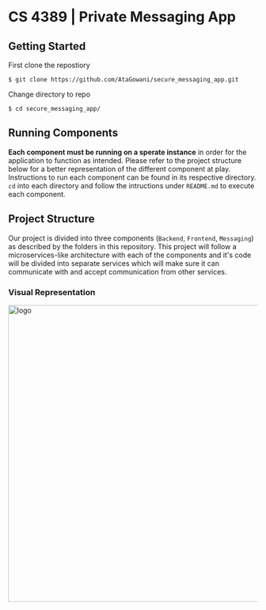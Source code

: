 # CS 4389 | Private Messaging App

## Getting Started
First clone the repostiory

```
$ git clone https://github.com/AtaGowani/secure_messaging_app.git
```
Change directory to repo

```
$ cd secure_messaging_app/
```

## Running Components
**Each component must be running on a sperate instance** in order for the application to function as intended. Please refer to the project structure below for a better representation of the different component at play. Instructions to run each component can be found in its respective directory. `cd` into each directory and follow the intructions under `README.md` to execute each component.

## Project Structure 
Our project is divided into three components (`Backend`, `Frontend`, `Messaging`) as described by the folders in this repository.
This project will follow a microservices-like architecture with each of the components and it's code will be divided into separate services which will make sure it can communicate with and accept communication from other services.

### Visual Representation
<img src="https://raw.githubusercontent.com/AtaGowani/secure_messaging_app/master/.github/app_components.jpg?token=AEUSZT3OJP2UOK5KBWNHDL27R3ZXU" alt="logo" height="600px">
